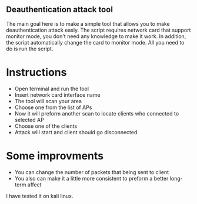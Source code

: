 ## Deauthentication attack tool
The main goal here is to make a simple tool that allows you to make deauthentication attack easly.
The script requires network card that support monitor mode, you don't need any knowledge to make it work.
In addition, the script automatically change the card to monitor mode.
All you need to do is run the script.


# Instructions
- Open terminal and run the tool
- Insert network card interface name
- The tool will scan your area
- Choose one from the list of APs
- Now it will preform another scan to locate clients who connected to selected AP
- Choose one of the clients
- Attack will start and client should go disconnected

# Some improvments
- You can change the number of packets that being sent to client
- You also can make it a little more consistent to preform a better long-term affect


I have tested it on kali linux.
